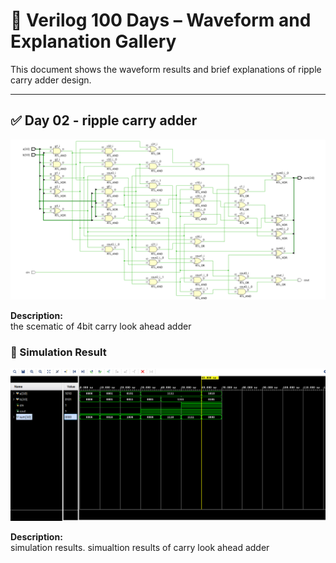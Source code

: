 
# 📘 Verilog 100 Days – Waveform and Explanation Gallery

This document shows the waveform results and brief explanations of ripple carry adder design.

---

## ✅ Day 02 - ripple carry adder

 

![carry look ahead adder](./images/cla_schematic.png)

**Description:**  
  the scematic of 4bit  carry look ahead adder



 

### 🔬 Simulation Result


![carry look ahead adder simulation](./images/cla_simulation.png)


**Description:**  
  simulation results.
  simualtion results of carry look ahead adder
